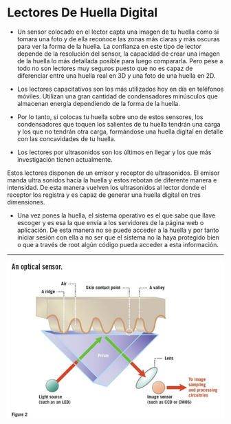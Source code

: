 # Lectores De Huella Digital



* Un sensor colocado en el lector capta una imagen de tu huella como si tomara una foto y de ella reconoce las zonas más claras y más oscuras para ver la forma de la huella. La confianza en este tipo de lector depende de la resolución del sensor, la capacidad de crear una imagen de la huella lo más detallada posible para luego compararla. Pero pese a todo no son lectores muy seguros puesto que no es capaz de diferenciar entre una huella real en 3D y una foto de una huella en 2D.

* Los lectores capacitativos son los más utilizados hoy en día en teléfonos móviles. Utilizan una gran cantidad de condensadores minúsculos que almacenan energía dependiendo de la forma de la huella.
* Por lo tanto, si colocas tu huella sobre uno de estos sensores, los condensadores que toquen los salientes de tu huella tendrán una carga y los que no tendrán otra carga, formándose una huella digital en detalle con las concavidades de tu huella.
* Los lectores por ultrasonidos son los últimos en llegar y los que más investigación tienen actualmente.

Estos lectores disponen de un emisor y receptor de ultrasonidos. El emisor manda ultra sonidos hacia la huella y estos rebotan de diferente manera e intensidad. De esta manera vuelven los ultrasonidos al lector donde el receptor los registra y es capaz de generar una huella digital en tres dimensiones.

* Una vez pones la huella, el sistema operativo es el que sabe que llave escoger y es esa la que envía a los servidores de la página web o aplicación. De esta manera no se puede acceder a la huella y por tanto iniciar sesión con ella a no ser que el sistema no la haya protegido bien o que a través de root algún código pueda acceder a esta información.



---


![Ejemplo](digit.jpg)
